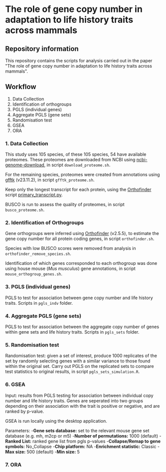 # The role of gene copy number in adaptation to life history traits across mammals 

## Repository information

This repository contains the scripts for analysis carried out in the paper "The role of gene copy number in adaptation to life history traits across mammals".

## Workflow

1. Data Collection
2. Identification of orthogroups
3. PGLS (individual genes)
4. Aggregate PGLS (gene sets)
5. Randomisation test
9. GSEA
10. ORA

### 1. Data Collection
This study uses 105 species, of these 105 species, 54 have available proteomes. These proteomes are downloaded from NCBI using [ncbi-genome-download](https://github.com/kblin/ncbi-genome-download), in script ```download_proteome.sh```.

For the remaining species, proteomes were created from annotations using [gfftk](https://github.com/nextgenusfs/gfftk/tree/main) (v23.11.2), in script ```gfftk_proteome.sh```.

Keep only the longest transcript for each protein, using the [Orthofinder](https://github.com/davidemms/OrthoFinder) script [primary_transcript.py](https://github.com/davidemms/OrthoFinder/blob/master/tools/primary_transcript.py).

BUSCO is run to assess the quality of proteomes, in script ```busco_proteome.sh```.

### 2. Identification of Orthogroups
Gene orthogroups were inferred using [Orthofinder](https://github.com/davidemms/OrthoFinder) (v2.5.5)​, to estimate the gene copy number for all protein coding genes, in script ```orthofinder.sh```.

Species with low BUSCO scores were removed from analysis in ```orthofinder_remove_species.sh```.

Identification of which genes corresponded to each orthogroup was done using house mouse (*Mus musculus*) gene annotations, in script ```mouse_orthogroup_genes.sh```.

### 3. PGLS (individual genes)
PGLS to test for association between gene copy number and life history traits. Scripts in ```pgls_indv``` folder.

### 4. Aggregate PGLS (gene sets)
PGLS to test for association between the aggregate copy number of genes within gene sets and life history traits. Scripts in ```pgls_sets``` folder.

### 5. Randomisation test
Randomisation test: given a set of interest, produce 1000 replicates of the set by randomly selecting genes with a similar variance to those found within the original set. Carry out PGLS on the replicated sets to compare test statistics to original results, in script ```pgls_sets_simulation.R```.

### 6. GSEA
Input: results from PGLS testing for association between individual copy number and life history traits. Genes are seperated into two groups depending on their association with the trait is positive or negative, and are ranked by p-value. 

GSEA is run locally using the desktop application.

Parameters:
-**Gene sets database:** set to the relevant mouse gene set database (e.g. mh, m2cp or m5)
-**Number of permutations:** 1000 (default)
-**Ranked List:** ranked gene list from pgls p-values
-**Collapse/Remap to gene symbols:** No_Collapse 
-**Chip platform:** NA
-**Enrichment statistic:** Classic
-**Max size:** 500 (default)
-**Min size:** 5

### 7. ORA



